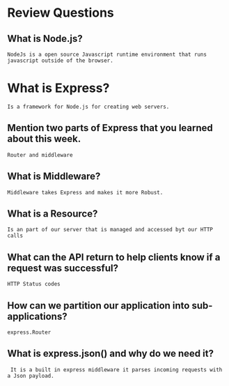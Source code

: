 # Review Questions

## What is Node.js?
    NodeJs is a open source Javascript runtime environment that runs javascript outside of the browser.
    
# What is Express?
    Is a framework for Node.js for creating web servers.
## Mention two parts of Express that you learned about this week.
    Router and middleware
## What is Middleware?
    Middleware takes Express and makes it more Robust. 
## What is a Resource?
    Is an part of our server that is managed and accessed byt our HTTP calls
## What can the API return to help clients know if a request was successful?
    HTTP Status codes
## How can we partition our application into sub-applications?
    express.Router
## What is express.json() and why do we need it?
     It is a built in express middleware it parses incoming requests with a Json payload.

